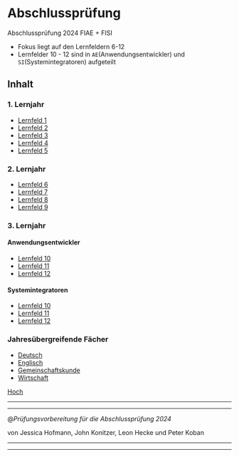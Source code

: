 # Abschlussprüfung

Abschlussprüfung 2024 FIAE + FISI

- Fokus liegt auf den Lernfeldern 6-12
- Lernfelder 10 - 12 sind in `AE`(Anwendungsentwickler) und `SI`(Systemintegratoren) aufgeteilt

## Inhalt

### 1. Lernjahr

- [Lernfeld 1](./LF01/lf1.md)
- [Lernfeld 2](./LF02/lf2.md)
- [Lernfeld 3](./LF03/lf3.md)
- [Lernfeld 4](./LF04/lf4.md)
- [Lernfeld 5](./LF05/lf5.md)

### 2. Lernjahr

- [Lernfeld 6](./LF06/lf6.md)
- [Lernfeld 7](./LF07/lf7.md)
- [Lernfeld 8](./LF08/lf8.md)
- [Lernfeld 9](./LF09/lf9.md)

### 3. Lernjahr

#### Anwendungsentwickler

- [Lernfeld 10](./LF10-AE/lf10ae.md)
- [Lernfeld 11](./LF11-AE/lf11ae.md)
- [Lernfeld 12](./LF12-AE/lf12ae.md)

#### Systemintegratoren

- [Lernfeld 10](./LF10-SI/lf10si.md)
- [Lernfeld 11](./LF11-SI/lf11si.md)
- [Lernfeld 12](./LF12-SI/lf12si.md)

### Jahresübergreifende Fächer

- [Deutsch](./Deutsch/deutsch.md)
- [Englisch](./Englsich/englisch.md)
- [Gemeinschaftskunde](./Gemeinschaftskunde/gemeinschaftskunde.md)
- [Wirtschaft](./Wirtschaft/wirtschaft.md)

[Hoch](#abschlussprüfung)

---
---

@_Prüfungsvorbereitung für die Abschlussprüfung 2024_

von Jessica Hofmann, John Konitzer, Leon Hecke und Peter Koban

---
---
